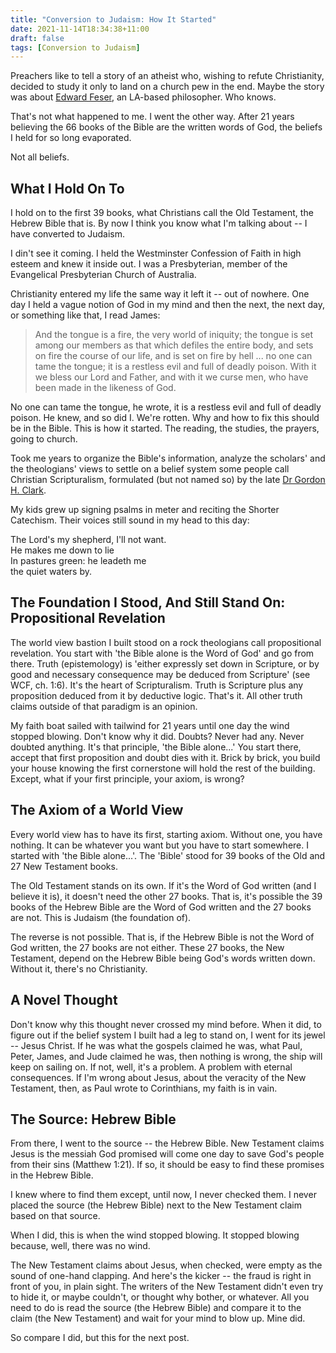```yaml
---
title: "Conversion to Judaism: How It Started"
date: 2021-11-14T18:34:38+11:00
draft: false
tags: [Conversion to Judaism]
---
```

Preachers like to tell a story of an atheist who, wishing to refute Christianity, decided to study it only to land on a church pew in the end. Maybe the story was about [Edward Feser](https://edwardfeser.blogspot.com/2012/07/road-from-atheism.html), an LA-based philosopher. Who knows.

That's not what happened to me. I went the other way. After 21 years believing the 66 books of the Bible are the written words of God, the beliefs I held for so long evaporated.

Not all beliefs.

## What I Hold On To

I hold on to the first 39 books, what Christians call the Old Testament, the Hebrew Bible that is. By now I think you know what I'm talking about -- I have converted to Judaism.

I din't see it coming. I held the Westminster Confession of Faith in high esteem and knew it inside out. I was a Presbyterian, member of the Evangelical Presbyterian Church of Australia.

Christianity entered my life the same way it left it -- out of nowhere. One day I held a vague notion of God in my mind and then the next, the next day, or something like that, I read James:

> And the tongue is a fire, the very world of iniquity; the tongue is set among our members as that which defiles the entire body, and sets on fire the course of our life, and is set on fire by hell ... no one can tame the tongue; it is a restless evil and full of deadly poison. With it we bless our Lord and Father, and with it we curse men, who have been made in the likeness of God.

No one can tame the tongue, he wrote, it is a restless evil and full of deadly poison. He knew, and so did I. We're rotten. Why and how to fix this should be in the Bible. This is how it started. The reading, the studies, the prayers, going to church.

Took me years to organize the Bible's information, analyze the scholars' and the theologians' views to settle on a belief system some people call Christian Scripturalism, formulated (but not named so) by the late [Dr Gordon H. Clark](https://en.wikipedia.org/wiki/Gordon_Clark).

My kids grew up signing psalms in meter and reciting the Shorter Catechism. Their voices still sound in my head to this day:

The Lord's my shepherd, I'll not want.  
He makes me down to lie  
In pastures green: he leadeth me  
the quiet waters by.  

## The Foundation I Stood, And Still Stand On: Propositional Revelation

The world view bastion I built stood on a rock theologians call propositional revelation. You start with 'the Bible alone is the Word of God' and go from there. Truth (epistemology) is 'either expressly set down in Scripture, or by good and necessary consequence may be deduced from Scripture' (see WCF, ch. 1:6). It's the heart of Scripturalism. Truth is Scripture plus any proposition deduced from it by deductive logic. That's it. All other truth claims outside of that paradigm is an opinion.

My faith boat sailed with tailwind for 21 years until one day the wind stopped blowing. Don't know why it did. Doubts? Never had any. Never doubted anything. It's that principle, 'the Bible alone...' You start there, accept that first proposition and doubt dies with it. Brick by brick, you build your house knowing the first cornerstone will hold the rest of the building. Except, what if your first principle, your axiom, is wrong?

## The Axiom of a World View

Every world view has to have its first, starting axiom. Without one, you have nothing. It can be whatever you want but you have to start somewhere. I started with 'the Bible alone...'. The 'Bible' stood for 39 books of the Old and 27 New Testament books.

The Old Testament stands on its own. If it's the Word of God written (and I believe it is), it doesn't need the other 27 books. That is, it's possible the 39 books of the Hebrew Bible are the Word of God written and the 27 books are not. This is Judaism (the foundation of). 

The reverse is not possible. That is, if the Hebrew Bible is not the Word of God written, the 27 books are not either. These 27 books, the New Testament, depend on the Hebrew Bible being God's words written down. Without it, there's no Christianity.

## A Novel Thought

Don't know why this thought never crossed my mind before. When it did, to figure out if the belief system I built had a leg to stand on, I went for its jewel -- Jesus Christ. If he was what the gospels claimed he was, what Paul, Peter, James, and Jude claimed he was, then nothing is wrong, the ship will keep on sailing on. If not, well, it's a problem. A problem with eternal consequences. If I'm wrong about Jesus, about the veracity of the New Testament, then, as Paul wrote to Corinthians, my faith is in vain.

## The Source: Hebrew Bible

From there, I went to the source -- the Hebrew Bible. New Testament claims Jesus is the messiah God promised will come one day to save God's people from their sins (Matthew 1:21). If so, it should be easy to find these promises in the Hebrew Bible. 

I knew where to find them except, until now, I never checked them. I never placed the source (the Hebrew Bible) next to the New Testament claim based on that source.

When I did, this is when the wind stopped blowing. It stopped blowing because, well, there was no wind. 

The New Testament claims about Jesus, when checked, were empty as the sound of one-hand clapping. And here's the kicker -- the fraud is right in front of you, in plain sight. The writers of the New Testament didn't even try to hide it, or maybe couldn't, or thought why bother, or whatever. All you need to do is read the source (the Hebrew Bible) and compare it to the claim (the New Testament) and wait for your mind to blow up. Mine did.

So compare I did, but this for the next post.
